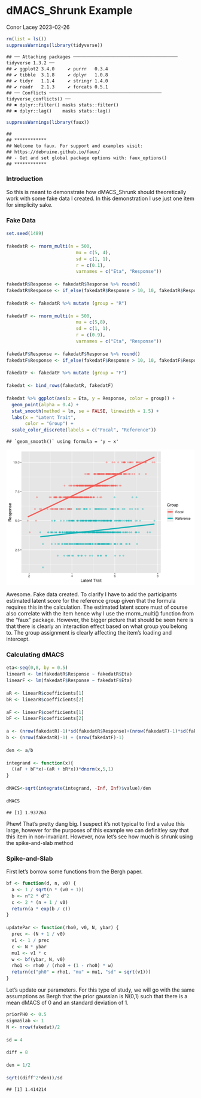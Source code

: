 dMACS_Shrunk Example
================
Conor Lacey
2023-02-26

``` r
rm(list = ls())
suppressWarnings(library(tidyverse))
```

    ## ── Attaching packages ─────────────────────────────────────── tidyverse 1.3.2 ──
    ## ✔ ggplot2 3.4.0     ✔ purrr   0.3.4
    ## ✔ tibble  3.1.8     ✔ dplyr   1.0.8
    ## ✔ tidyr   1.1.4     ✔ stringr 1.4.0
    ## ✔ readr   2.1.3     ✔ forcats 0.5.1
    ## ── Conflicts ────────────────────────────────────────── tidyverse_conflicts() ──
    ## ✖ dplyr::filter() masks stats::filter()
    ## ✖ dplyr::lag()    masks stats::lag()

``` r
suppressWarnings(library(faux))
```

    ## 
    ## ************
    ## Welcome to faux. For support and examples visit:
    ## https://debruine.github.io/faux/
    ## - Get and set global package options with: faux_options()
    ## ************

### Introduction

So this is meant to demonstrate how dMACS_Shrunk should theoretically
work with some fake data I created. In this demonstration I use just one
item for simplicity sake.

### Fake Data

``` r
set.seed(1489)

fakedatR <- rnorm_multi(n = 500, 
                          mu = c(5, 4), 
                          sd = c(1, 1), 
                          r = c(0.1), 
                          varnames = c("Eta", "Response"))

fakedatR$Response <- fakedatR$Response %>% round()
fakedatR$Response <- if_else(fakedatR$Response > 10, 10, fakedatR$Response)

fakedatR <- fakedatR %>% mutate (group = "R")

fakedatF <- rnorm_multi(n = 500, 
                          mu = c(5,8), 
                          sd = c(1, 1), 
                          r = c(0.9), 
                          varnames = c("Eta", "Response"))

fakedatF$Response <- fakedatF$Response %>% round()
fakedatF$Response <- if_else(fakedatF$Response > 10, 10, fakedatF$Response)

fakedatF <- fakedatF %>% mutate (group = "F")

fakedat <- bind_rows(fakedatR, fakedatF)

fakedat %>% ggplot(aes(x = Eta, y = Response, color = group)) + 
  geom_point(alpha = 0.4) + 
  stat_smooth(method = lm, se = FALSE, linewidth = 1.5) + 
  labs(x = "Latent Trait",
       color = "Group") + 
  scale_color_discrete(labels = c("Focal", "Reference"))
```

    ## `geom_smooth()` using formula = 'y ~ x'

![](dMACS_Shrunk-Example_files/figure-gfm/fake-data-1.png)<!-- -->

Awesome. Fake data created. To clarify I have to add the participants
estimated latent score for the reference group given that the formula
requires this in the calculation. The estimated latent score must of
course also correlate with the item hence why I use the rnorm_multi()
function from the “faux” package. However, the bigger picture that
should be seen here is that there is clearly an interaction effect based
on what group you belong to. The group assignment is clearly affecting
the item’s loading and intercept.

### Calculating dMACS

``` r
eta<-seq(0,8, by = 0.5)
linearR <- lm(fakedatR$Response ~ fakedatR$Eta)
linearF <- lm(fakedatF$Response ~ fakedatF$Eta)

aR <- linearR$coefficients[1]
bR <- linearR$coefficients[2]

aF <- linearF$coefficients[1]
bF <- linearF$coefficients[2]

a <- (nrow(fakedatR)-1)*sd(fakedatR$Response)+(nrow(fakedatF)-1)*sd(fakedatF$Response)
b <- (nrow(fakedatR)-1) + (nrow(fakedatF)-1) 

den <- a/b

integrand <- function(x){
  ((aF + bF*x)-(aR + bR*x))*dnorm(x,5,1)
}

dMACS<-sqrt(integrate(integrand, -Inf, Inf)$value)/den

dMACS
```

    ## [1] 1.937263

Phew! That’s pretty dang big. I suspect it’s not typical to find a value
this large, however for the purposes of this example we can definitley
say that this item in non-invariant. However, now let’s see how much is
shrunk using the spike-and-slab method

### Spike-and-Slab

First let’s borrow some functions from the Bergh paper.

``` r
bf <- function(d, n, v0) {
  a <- 1 / sqrt(n * (v0 + 1))
  b <- n^2 * d^2
  c <- 2 * (n + 1 / v0)
  return(a * exp(b / c))
}

updatePar <- function(rho0, v0, N, ybar) {
  prec <- (N + 1 / v0)
  v1 <- 1 / prec
  c <- N * ybar
  mu1 <- v1 * c
  w <- bf(ybar, N, v0)
  rho1 <- rho0 / (rho0 + (1 - rho0) * w)
  return(c("ph0" = rho1, "mu" = mu1, "sd" = sqrt(v1)))
}
```

Let’s update our parameters. For this type of study, we will go with the
same assumptions as Bergh that the prior gaussian is N(0,1) such that
there is a mean dMACS of 0 and an standard deviation of 1.

``` r
priorPH0 <- 0.5
sigmaSlab <- 1
N <- nrow(fakedat)/2

sd = 4

diff = 8

den = 1/2

sqrt((diff^2*den))/sd
```

    ## [1] 1.414214
